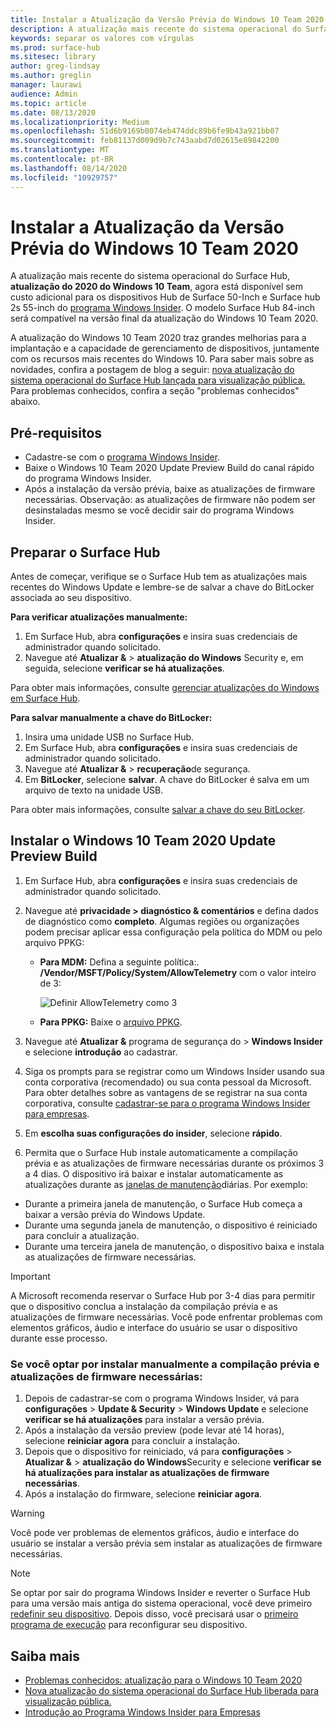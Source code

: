 ```yaml
---
title: Instalar a Atualização da Versão Prévia do Windows 10 Team 2020
description: A atualização mais recente do sistema operacional do Surface Hub, atualização do 2020 do Windows 10 Team, já está disponível.
keywords: separar os valores com vírgulas
ms.prod: surface-hub
ms.sitesec: library
author: greg-lindsay
ms.author: greglin
manager: laurawi
audience: Admin
ms.topic: article
ms.date: 08/13/2020
ms.localizationpriority: Medium
ms.openlocfilehash: 51d6b9169b0074eb474ddc89b6fe9b43a921bb07
ms.sourcegitcommit: feb81137d009d9b7c743aabd7d02615e89842200
ms.translationtype: MT
ms.contentlocale: pt-BR
ms.lasthandoff: 08/14/2020
ms.locfileid: "10929757"
---
```

# Instalar a Atualização da Versão Prévia do Windows 10 Team 2020 

A atualização mais recente do sistema operacional do Surface Hub, **atualização do 2020 do Windows 10 Team**, agora está disponível sem custo adicional para os dispositivos Hub de Surface 50-Inch e Surface hub 2s 55-inch do [programa Windows Insider](https://insider.windows.com). O modelo Surface Hub 84-inch será compatível na versão final da atualização do Windows 10 Team 2020.

A atualização do Windows 10 Team 2020 traz grandes melhorias para a implantação e a capacidade de gerenciamento de dispositivos, juntamente com os recursos mais recentes do Windows 10. Para saber mais sobre as novidades, confira a postagem de blog a seguir: [nova atualização do sistema operacional do Surface Hub lançada para visualização pública.](https://techcommunity.microsoft.com/t5/surface-it-pro-blog/new-surface-hub-os-update-released-for-public-preview/ba-p/1534823) Para problemas conhecidos, confira a seção "problemas conhecidos" abaixo.
 
## Pré-requisitos

- Cadastre-se com o [programa Windows Insider](https://insider.windows.com/).
- Baixe o Windows 10 Team 2020 Update Preview Build do canal rápido do programa Windows Insider.
- Após a instalação da versão prévia, baixe as atualizações de firmware necessárias. Observação: as atualizações de firmware não podem ser desinstaladas mesmo se você decidir sair do programa Windows Insider.

## Preparar o Surface Hub

Antes de começar, verifique se o Surface Hub tem as atualizações mais recentes do Windows Update e lembre-se de salvar a chave do BitLocker associada ao seu dispositivo.

**Para verificar atualizações manualmente:**

1. Em Surface Hub, abra **configurações** e insira suas credenciais de administrador quando solicitado.
2. Navegue até **Atualizar &**  >  **atualização do Windows** Security e, em seguida, selecione **verificar se há atualizações**.

Para obter mais informações, consulte [gerenciar atualizações do Windows em Surface Hub](https://docs.microsoft.com/surface-hub/manage-windows-updates-for-surface-hub).

**Para salvar manualmente a chave do BitLocker:**

1. Insira uma unidade USB no Surface Hub.
2. Em Surface Hub, abra **configurações** e insira suas credenciais de administrador quando solicitado.
3. Navegue até **Atualizar &**  >  **recuperação**de segurança.
4. Em **BitLocker**, selecione **salvar**. A chave do BitLocker é salva em um arquivo de texto na unidade USB.

Para obter mais informações, consulte [salvar a chave do seu BitLocker](https://docs.microsoft.com/surface-hub/save-bitlocker-key-surface-hub).
 
## Instalar o Windows 10 Team 2020 Update Preview Build

1. Em Surface Hub, abra **configurações** e insira suas credenciais de administrador quando solicitado.
2. Navegue até **privacidade > diagnóstico & comentários** e defina dados de diagnóstico como **completo**. Algumas regiões ou organizações podem precisar aplicar essa configuração pela política do MDM ou pelo arquivo PPKG:
   - **Para MDM:** Defina a seguinte política:. **/Vendor/MSFT/Policy/System/AllowTelemetry** com o valor inteiro de 3:
    
        ![Definir AllowTelemetry como 3](images/hub-2020-allow-telemetry.png)

    - **Para PPKG:** Baixe o [arquivo PPKG](https://aka.ms/HubTltmtry).

3. Navegue até **Atualizar &** programa de segurança do  >  **Windows Insider** e selecione **introdução** ao cadastrar.
4. Siga os prompts para se registrar como um Windows Insider usando sua conta corporativa (recomendado) ou sua conta pessoal da Microsoft. Para obter detalhes sobre as vantagens de se registrar na sua conta corporativa, consulte [cadastrar-se para o programa Windows Insider para empresas](https://docs.microsoft.com/windows-insider/at-work-pro/wip-4-biz-register).
5. Em **escolha suas configurações do insider**, selecione **rápido**.
6. Permita que o Surface Hub instale automaticamente a compilação prévia e as atualizações de firmware necessárias durante os próximos 3 a 4 dias. O dispositivo irá baixar e instalar automaticamente as atualizações durante as [janelas de manutenção](https://docs.microsoft.com/surface-hub/manage-windows-updates-for-surface-hub#maintenance-window)diárias. Por exemplo:

- Durante a primeira janela de manutenção, o Surface Hub começa a baixar a versão prévia do Windows Update.
- Durante uma segunda janela de manutenção, o dispositivo é reiniciado para concluir a atualização.
- Durante uma terceira janela de manutenção, o dispositivo baixa e instala as atualizações de firmware necessárias.

> [!IMPORTANT]
> A Microsoft recomenda reservar o Surface Hub por 3-4 dias para permitir que o dispositivo conclua a instalação da compilação prévia e as atualizações de firmware necessárias. Você pode enfrentar problemas com elementos gráficos, áudio e interface do usuário se usar o dispositivo durante esse processo.

### Se você optar por instalar manualmente a compilação prévia e atualizações de firmware necessárias:

1. Depois de cadastrar-se com o programa Windows Insider, vá para **configurações**  >  **Update & Security**  >  **Windows Update** e selecione **verificar se há atualizações** para instalar a versão prévia.
2. Após a instalação da versão preview (pode levar até 14 horas), selecione **reiniciar agora** para concluir a instalação.
3. Depois que o dispositivo for reiniciado, vá para **configurações**  >  **Atualizar &**  >  **atualização do Windows**Security e selecione **verificar se há atualizações para instalar as atualizações de firmware necessárias**.
4. Após a instalação do firmware, selecione **reiniciar agora**.

> [!WARNING]
> Você pode ver problemas de elementos gráficos, áudio e interface do usuário se instalar a versão prévia sem instalar as atualizações de firmware necessárias.

> [!NOTE]
> Se optar por sair do programa Windows Insider e reverter o Surface Hub para uma versão mais antiga do sistema operacional, você deve primeiro [redefinir seu dispositivo](https://docs.microsoft.com/surface-hub/device-reset-surface-hub). Depois disso, você precisará usar o [primeiro programa de execução](https://docs.microsoft.com/surface-hub/first-run-program-surface-hub) para reconfigurar seu dispositivo.
 

## Saiba mais

- [Problemas conhecidos: atualização para o Windows 10 Team 2020](surface-hub-2020-team-update-known-issues.md)
- [Nova atualização do sistema operacional do Surface Hub liberada para visualização pública.](https://techcommunity.microsoft.com/t5/surface-it-pro-blog/new-surface-hub-os-update-released-for-public-preview/ba-p/1534823)
- [Introdução ao Programa Windows Insider para Empresas](https://docs.microsoft.com/windows-insider/at-work-pro/wip-4-biz-manage)